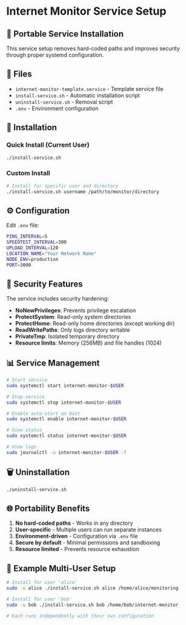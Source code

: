 # Internet Monitor Service Setup

## 🔧 Portable Service Installation

This service setup removes hard-coded paths and improves security through proper systemd configuration.

## 📁 Files

- `internet-monitor-template.service` - Template service file
- `install-service.sh` - Automatic installation script  
- `uninstall-service.sh` - Removal script
- `.env` - Environment configuration

## 🚀 Installation

### Quick Install (Current User)
```bash
./install-service.sh
```

### Custom Install
```bash
# Install for specific user and directory
./install-service.sh username /path/to/monitor/directory
```

## ⚙️ Configuration

Edit `.env` file:
```bash
PING_INTERVAL=5
SPEEDTEST_INTERVAL=300
UPLOAD_INTERVAL=120
LOCATION_NAME="Your Network Name"
NODE_ENV=production
PORT=3000
```

## 🔐 Security Features

The service includes security hardening:

- **NoNewPrivileges**: Prevents privilege escalation
- **ProtectSystem**: Read-only system directories
- **ProtectHome**: Read-only home directories (except working dir)
- **ReadWritePaths**: Only logs directory writable
- **PrivateTmp**: Isolated temporary directory
- **Resource limits**: Memory (256MB) and file handles (1024)

## 📊 Service Management

```bash
# Start service
sudo systemctl start internet-monitor-$USER

# Stop service
sudo systemctl stop internet-monitor-$USER

# Enable auto-start on boot
sudo systemctl enable internet-monitor-$USER

# View status
sudo systemctl status internet-monitor-$USER

# View logs
sudo journalctl -u internet-monitor-$USER -f
```

## 🗑️ Uninstallation

```bash
./uninstall-service.sh
```

## 🌐 Portability Benefits

1. **No hard-coded paths** - Works in any directory
2. **User-specific** - Multiple users can run separate instances
3. **Environment-driven** - Configuration via `.env` file
4. **Secure by default** - Minimal permissions and sandboxing
5. **Resource limited** - Prevents resource exhaustion

## 📝 Example Multi-User Setup

```bash
# Install for user 'alice'
sudo -u alice ./install-service.sh alice /home/alice/monitoring

# Install for user 'bob'  
sudo -u bob ./install-service.sh bob /home/bob/internet-monitor

# Each runs independently with their own configuration
```